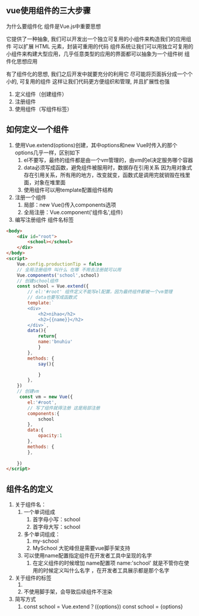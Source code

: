 ## vue使用组件的三大步骤

为什么要组件化
组件是Vue.js​中重要思想

它提供了一种抽象, 我们可以开发出一个独立可复用的小组件来构造我们的应用组件
可以扩展 HTML 元素，封装可重用的代码
组件系统让我们可以用独立可复用的小组件来构建大型应用，几乎任意类型的应用的界面都可以抽象为一个组件树
组件化思想应用

有了组件化的思想, 我们之后开发中就要充分的利用它
尽可能将页面拆分成一个个小的, 可复用的组件
这样让我们代码更方便组织和管理, 并且扩展性也强

1. 定义组件（创建组件）
2. 注册组件
3. 使用组件（写组件标签）

## 如何定义一个组件

1. 使用Vue.extend(options)创建，其中options和new Vue时传入的那个options几乎一样，区别如下
   1. el不要写，最终的组件都是由一个vm管理的，由vm的el决定服务哪个容器
   2. data必须写成函数，避免组件被服用时，数据存在引用关系 因为用对象式存在引用关系，所有用的地方，改变就变，函数式是调用完就销毁在栈里面，对象在堆里面
   3. 使用组件可以用template配置组件结构
2. 注册一个组件
   1. 局部：new Vue()传入components选项
   2. 全局注册：Vue.component('组件名',组件)
3. 编写注册组件
   组件名标签

```html
<body>
    <div id="root">
        <school></school>
    </div>
</body>
<script>
    Vue.config.productionTip = false
    // 全局注册组件 叫什么 在哪 不用去注册就可以用
    Vue.components('school',school)
    // 创建school组件
    const school = Vue.extend({
        // el:'#root' 组件定义不能写el配置，因为最终组件都被一个vm管理
        // data也要写成函数式
        template:`
        <div>
            <h2>nihao</h2>
            <h2>{{name}}</h2>
        </div>`,
        data(){
            return{
            name:'bnuhiu'
            }
        },
        methods: {
            say(){

            }
        },
    })
    // 创建vm
     const vm = new Vue({
        el:'#root',
        // 写了组件就得注册 这是局部注册
        components:{
            school
        },
        data:{
            opacity:1
        },
        methods: {
        },
       
    })
</script>

```

## 组件名的定义

1. 关于组件名：
   1. 一个单词组成
      1. 首字母小写：school
      2. 首字母大写：school
   2. 多个单词组成：
      1. my-school
      2. MySchool 大驼峰但是需要vue脚手架支持
   3. 可以使用name配置指定组件在开发者工具中呈现的名字
      1. 在定义组件的时候增加 name配置项 name:'school' 就是不管你在使用的时候定义叫什么名字 ，在开发者工具展示都是那个名字
2. 关于组件的标签
   1. <school></school>
   2. <school/> 不使用脚手架，会导致后续组件不渲染
3. 简写方式
   1. const school = Vue.extend？({options}) const school = {options}
